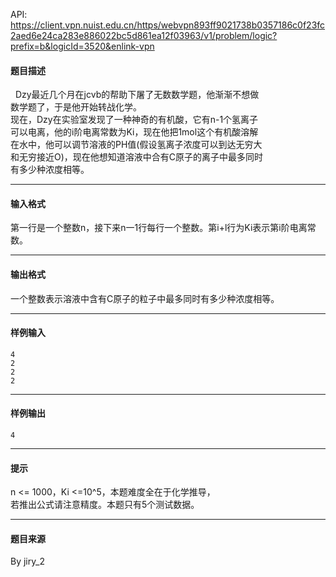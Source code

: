 API: https://client.vpn.nuist.edu.cn/https/webvpn893ff9021738b0357186c0f23fc2aed6e24ca283e886022bc5d861ea12f03963/v1/problem/logic?prefix=b&logicId=3520&enlink-vpn

#### 题目描述

  Dzy最近几个月在jcvb的帮助下屠了无数数学题，他渐渐不想做  
数学题了，于是他开始转战化学。  
现在，Dzy在实验室发现了一种神奇的有机酸，它有n-1个氢离子  
可以电离，他的i阶电离常数为Ki，现在他把1mol这个有机酸溶解  
在水中，他可以调节溶液的PH值(假设氢离子浓度可以到达无穷大  
和无穷接近O)，现在他想知道溶液中合有C原子的离子中最多同时  
有多少种浓度相等。  

---

#### 输入格式

第一行是一个整数n，接下来n一1行每行一个整数。第i+l行为Ki表示第i阶电离常数。  

---

#### 输出格式

一个整数表示溶液中含有C原子的粒子中最多同时有多少种浓度相等。  

---

#### 样例输入
```
4
2
2
2

```

---

#### 样例输出
```
4

```

---

#### 提示

n <= 1000，Ki <=10^5，本题难度全在于化学推导，  
若推出公式请注意精度。本题只有5个测试数据。

---

#### 题目来源

By jiry\_2